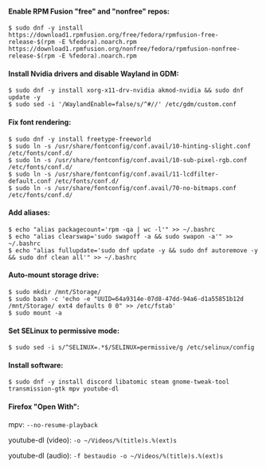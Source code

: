 #### Enable RPM Fusion "free" and "nonfree" repos:
```
$ sudo dnf -y install https://download1.rpmfusion.org/free/fedora/rpmfusion-free-release-$(rpm -E %fedora).noarch.rpm https://download1.rpmfusion.org/nonfree/fedora/rpmfusion-nonfree-release-$(rpm -E %fedora).noarch.rpm
```

#### Install Nvidia drivers and disable Wayland in GDM:
```
$ sudo dnf -y install xorg-x11-drv-nvidia akmod-nvidia && sudo dnf update -y
$ sudo sed -i '/WaylandEnable=false/s/^#//' /etc/gdm/custom.conf
```

#### Fix font rendering:
```
$ sudo dnf -y install freetype-freeworld
$ sudo ln -s /usr/share/fontconfig/conf.avail/10-hinting-slight.conf /etc/fonts/conf.d/
$ sudo ln -s /usr/share/fontconfig/conf.avail/10-sub-pixel-rgb.conf /etc/fonts/conf.d/
$ sudo ln -s /usr/share/fontconfig/conf.avail/11-lcdfilter-default.conf /etc/fonts/conf.d/
$ sudo ln -s /usr/share/fontconfig/conf.avail/70-no-bitmaps.conf /etc/fonts/conf.d/
```

#### Add aliases:
```
$ echo "alias packagecount='rpm -qa | wc -l'" >> ~/.bashrc
$ echo "alias clearswap='sudo swapoff -a && sudo swapon -a'" >> ~/.bashrc
$ echo "alias fullupdate='sudo dnf update -y && sudo dnf autoremove -y && sudo dnf clean all'" >> ~/.bashrc
```

#### Auto-mount storage drive:
```
$ sudo mkdir /mnt/Storage/
$ sudo bash -c 'echo -e "UUID=64a9314e-07d8-47dd-94a6-d1a55851b12d /mnt/Storage/ ext4 defaults 0 0" >> /etc/fstab'
$ sudo mount -a
```

#### Set SELinux to permissive mode:
```
$ sudo sed -i s/^SELINUX=.*$/SELINUX=permissive/g /etc/selinux/config
```

#### Install software:
```
$ sudo dnf -y install discord libatomic steam gnome-tweak-tool transmission-gtk mpv youtube-dl
```

#### Firefox "Open With":
mpv:
`--no-resume-playback`

youtube-dl (video):
`-o ~/Videos/%(title)s.%(ext)s`

youtube-dl (audio):
`-f bestaudio -o ~/Videos/%(title)s.%(ext)s`
